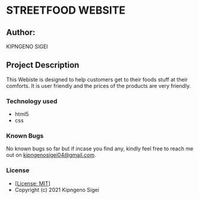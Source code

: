 # STREETFOOD WEBSITE

## Author:

KIPNGENO SIGEI

## Project Description

This Webiste is designed to help customers get to their foods stuff at their comforts.
It is user friendly and the prices of the products are very friendly. 

### Technology used
* html5
* css

### Known Bugs
No known bugs so far but if incase you find any, kindly feel free to reach me out on kipngenosigei04@gmail.com.

### License

* [[License: MIT]](LICENSE.md)
* Copyright (c) 2021 Kipngeno Sigei

